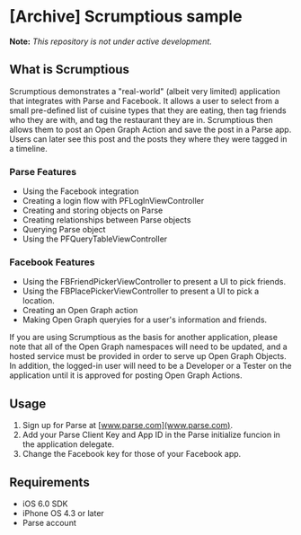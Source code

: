 # [Archive] Scrumptious sample

**Note:** *This repository is not under active development.*

## What is Scrumptious

Scrumptious demonstrates a "real-world" (albeit very limited) application that integrates with Parse and Facebook. It allows a user to select from a small pre-defined list of cuisine types that they are eating, then tag friends who they are with, and tag the restaurant they are in. Scrumptious then allows them to post an Open Graph Action and save the post in a Parse app. Users can later see this post and the posts they where they were tagged in a timeline.

### Parse Features
  - Using the Facebook integration
  - Creating a login flow with PFLogInViewController
  - Creating and storing objects on Parse
  - Creating relationships between Parse objects
  - Querying Parse object
  - Using the PFQueryTableViewController

### Facebook Features
  - Using the FBFriendPickerViewController to present a UI to pick friends.
  - Using the FBPlacePickerViewController to present a UI to pick a location.
  - Creating an Open Graph action
  - Making Open Graph queryies for a user's information and friends.

If you are using Scrumptious as the basis for another application, please note that all of the Open Graph namespaces will need
to be updated, and a hosted service must be provided in order to serve up Open Graph Objects. In addition, the logged-in
user will need to be a Developer or a Tester on the application until it is approved for posting Open Graph Actions.

## Usage
1. Sign up for Parse at [www.parse.com](www.parse.com).
2. Add your Parse Client Key and App ID in the Parse initialize funcion in the application delegate.
3. Change the Facebook key for those of your Facebook app.

## Requirements
  - iOS 6.0 SDK
  - iPhone OS 4.3 or later
  - Parse account
